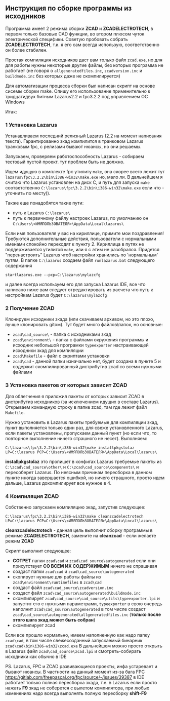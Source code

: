## Инструкция по сборке программы из исходников

Программа имеет 2 режима сборки **ZCAD** и **ZCADELECTROTECH**, в первом только базовые CAD функции, во втором плюсом чуток электрической специфики.
Советую пробовать собрать **ZCADELECTROTECH**, т.к. я его сам всегда использую, соответственно он более стабилен.

Простая компиляция исходников даст вам только файл `zcad.exe`, но для для работы нужны некоторые другие файлы, без которых программа не работает
(не говоря о `allgeneratedfiles.inc`, `zcadversion.inc` и `buildmode.inc` без которых даже не скомпилируется)

Для автоматизации процесса сборки был написан скрипт на основе сисемы сборки make.
Опишу его использование применительно к тридцатидвух битным Lazarus2.2 и fpc3.2.2 под управлением ОС Windows

Итак:

### 1 Установка Lazarus
Устанавливаем последний релизный Lazarus (2.2 на момент написания текста). Гарантированно зкад компилится в транковом Lazarus транковым fpc,
с релизами бывают нюансы, но они решаемы.

Запускаем, проверяем работоспособность Lazarus - собираем тестовый пустой проект. тут проблем быть не должно.

Ищем идущую в комплекте fpc утилиту `make`, она скорее всего лежит тут `lazarus\fpc\3.2.2\bin\i386-win32\make.exe` но, мало ли.
В дальнейшем я считаю что Lazarus установлен на диск C, и путь для запуска `make` соответственно `C:\lazarus\fpc\3.2.2\bin\i386-win32\make.exe`
если что - уточнить по месту)).

Также еще понадобятся такие пути:
* путь к Lazarus `C:\lazarus\`
* путь к первичному файлу настроек Lazarus, по умолчанию он `C:\Users\<ИМЯПОЛЬЗОВАТЕЛЯ>\AppData\Local\lazarus\`

Если имя пользователя у вас на кириллице, примите мои поздравления! Требуются дополнительные действия, пользователи с нормальными именами спокойно переходят к пункту 2.
Кириллица в путях не поддерживается утилитой `make`, или я с этим не разобрался. Придется "перенастроить" Lazarus чтоб настройки хранились по 'нормальным' путям.
В папке `C:\lazarus` создаем файл `runlazarus.bat` следующего содержания

`startlazarus.exe --pcp=C:\lazarus\mylazcfg`

и далее всегда используем его для запуска Lazarus IDE, все что написано ниже вам следует отредактировать из расчета что путь к настройкам Lazarus будет `C:\lazarus\mylazcfg`

### 2 Получение ZCAD
Клонируем исходники зкада (или скачиваем архивом, но это плохо, лучше клонировать gitом).
Тут будет много файлов\папок, но основные:
* `zcad\cad_source\` - папка с исходниками зкад
* `zcad\environment\` - папка с файлами окружения программы и исходник небольшой програмки `typeexporter` настраивающей исходники зкад для компиляции
* `zcad\Makefile` - файл с скриптами установки
* `zcad\cad` - данной папки изначально нет, будет создана в пункте 5 и содержит скомпилированный дистрибутив zcad со всеми нужными файлами

### 3 Установка пакетов от которых зависит ZCAD
Для облегчения я приложил пакеты от которых зависит ZCAD в дистрибутив исходников (за исключением идущих в составе Lazarus). Открываем командную строку в папке zcad,
там где лежит файл `Makefile`.

Нужно установить в Lazarus пакеты требуемые для компиляции зкад, пункт выполняется только один раз, для свеже установленного Lazarus, если пакеты установлены,
пропускаем данный пункт (но если что, то повторное выполнение ничего страшного не несет).
Выполняем:

`C:\lazarus\fpc\3.2.2\bin\i386-win32\make installpkgstolaz LP=C:\lazarus PCP=C:\Users\<ИМЯПОЛЬЗОВАТЕЛЯ>\AppData\Local\lazarus\`

**installpkgstolaz** это пропишет в конфигах Lazarus требуемые пакеты из `C:\zcad\cad_source\other\` и `C:\zcad\cad_source\components\` и пересоберет Lazarus.
По неясным причинам пересборка в данном пункте иногда завершается ошибкой, но ничего страшного, просто идем дальше, Lazarus докомпилирует все нужное в 4.

### 4 Компиляция ZCAD
Собственно запускаем компиляцию зкад, запустив следующее:

`C:\lazarus\fpc\3.2.2\bin\i386-win32\make cleanzcadelectrotech LP=C:\lazarus PCP=C:\Users\<ИМЯПОЛЬЗОВАТЕЛЯ>\AppData\Local\lazarus\`

**cleanzcadelectrotech** - данная цель выполнит сборку программы в режиме **ZCADELECTROTECH**, замените на **cleanzcad** - если желаете режим **ZCAD**

Скрипт выполнит следующее:

* **СОТРЕТ** папки `zcad\cad` и `zcad\cad_source\autogenerated` если они присутствует **СО ВСЕМ ИХ СОДЕРЖИМЫМ** ничего не спрашивая
* создаст папки `zcad\cad` и `zcad\cad_source\autogenerated`
* скопирует нужные для работы файлы из `zcad\environment\runtimefiles` в `zcad\cad`
* создаст файл `zcad\cad_source\zcadversion.inc`
* создаст файл `zcad\cad_source\autogenerated\buildmode.inc`
* скомпилирует `zcad\cad_source\cad_source\utils\typeexporter.lpi` и запустит его с нужными параметрами, `typeexporter` в свою очередь наполнит `zcad\cad_source\autogenerated` в том числе создаст `zcad\cad_source\autogenerated\allgeneratedfiles.inc` (**только после этого шага зкад может быть собран**)
* скомпилирует zcad

Если все прошло нормально, имеем наполненную как надо папку `zcad\cad`, в том числе свежесозданный запускаемый бинарник `zcad\cad\bin\i386-win32\zcad.exe`
В дальнейшем можно просто открыть в Lazarus файл `zcad\cad_source\zcad.lpi` и смотреть-собирать исходники как обычно в IDE

PS.
Lazarus, FPC и ZCAD развивающиеся проекты, инфа устаревает и бывают нюансы. В частности на данный момент из-за бага FPC
https://gitlab.com/freepascal.org/fpc/source/-/issues/39387 в IDE работает только полная пересборка зкада, т.е. в Lazarus если просто нажать
**F9** зкад не соберется с вылетом компилятора, при любых изменениях надо всегда выполнять полную пересборку **shift-F9**